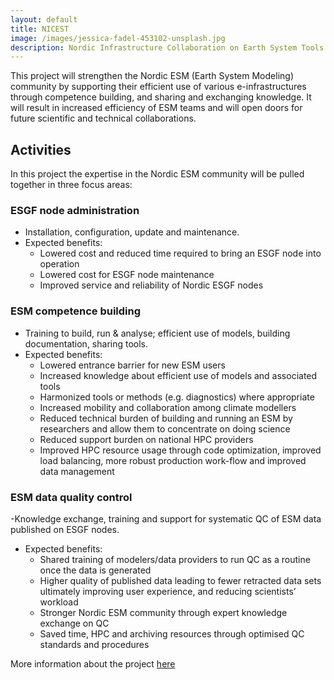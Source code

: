 ```yaml
---
layout: default
title: NICEST
image: /images/jessica-fadel-453102-unsplash.jpg
description: Nordic Infrastructure Collaboration on Earth System Tools
---
```



This project will strengthen the Nordic ESM (Earth System Modeling) community by supporting their efficient use of various e-infrastructures through competence building, and sharing and exchanging knowledge. It will result in increased efficiency of ESM teams and will open doors for future scientific and technical collaborations.

## Activities

In this project the expertise in the Nordic ESM community will be pulled together in three focus areas:

### ESGF node administration

- Installation, configuration, update and maintenance. 
- Expected benefits:
	- Lowered cost and reduced time required to bring an ESGF node into operation
	- Lowered cost for ESGF node maintenance
	- Improved service and reliability of Nordic ESGF nodes

### ESM competence building

- Training to build, run & analyse; efficient use of models, building documentation, sharing tools. 
- Expected benefits:
	- Lowered entrance barrier for new ESM users
 	- Increased knowledge about efficient use of models and associated tools
 	- Harmonized tools or methods (e.g. diagnostics) where appropriate
 	- Increased mobility and collaboration among climate modellers
 	- Reduced technical burden of building and running an ESM by researchers and allow them to concentrate on doing science
	- Reduced support burden on national HPC providers
	- Improved HPC resource usage through code optimization, improved load balancing, more robust production work-flow and improved data management


### ESM data quality control 

-Knowledge exchange, training and support for systematic QC of ESM data published on ESGF nodes. 
- Expected benefits:
	- Shared training of modelers/data providers to run QC as a routine once the data is generated
	- Higher quality of published data leading to fewer retracted data sets ultimately improving user
experience, and reducing scientists’ workload
	- Stronger Nordic ESM community through expert knowledge exchange on QC
	- Saved time, HPC and archiving resources through optimised QC standards and procedures

More information about the project [here](https://neic.no/nicest/)


